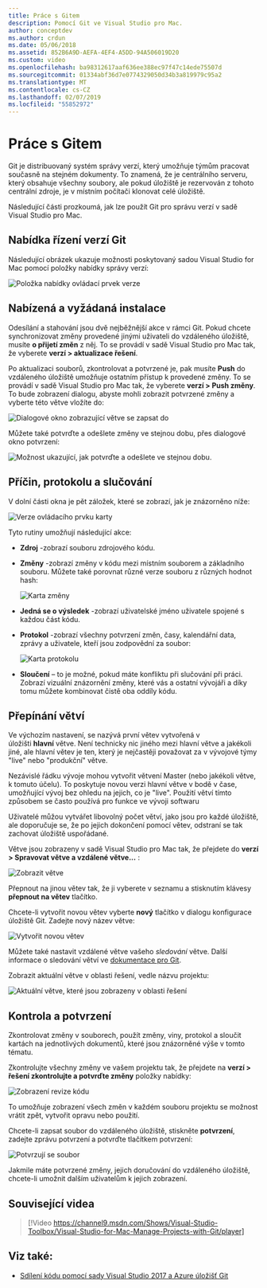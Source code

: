 ```yaml
---
title: Práce s Gitem
description: Pomocí Git ve Visual Studio pro Mac.
author: conceptdev
ms.author: crdun
ms.date: 05/06/2018
ms.assetid: 852B6A9D-AEFA-4EF4-A5DD-94A506019D20
ms.custom: video
ms.openlocfilehash: ba98312617aaf636ee388ec97f47c14ede75507d
ms.sourcegitcommit: 01334abf36d7e0774329050d34b3a819979c95a2
ms.translationtype: MT
ms.contentlocale: cs-CZ
ms.lasthandoff: 02/07/2019
ms.locfileid: "55852972"
---
```

# <a name="working-with-git"></a>Práce s Gitem

Git je distribuovaný systém správy verzí, který umožňuje týmům pracovat současně na stejném dokumenty. To znamená, že je centrálního serveru, který obsahuje všechny soubory, ale pokud úložiště je rezervován z tohoto centrální zdroje, je v místním počítači klonovat celé úložiště.

Následující části prozkoumá, jak lze použít Git pro správu verzí v sadě Visual Studio pro Mac.

## <a name="git-version-control-menu"></a>Nabídka řízení verzí Git

Následující obrázek ukazuje možnosti poskytovaný sadou Visual Studio for Mac pomocí položky nabídky správy verzí:

![Položka nabídky ovládací prvek verze](media/version-control-gitVersionControlMenu.png)

## <a name="push-and-pull"></a>Nabízená a vyžádaná instalace

Odesílání a stahování jsou dvě nejběžnější akce v rámci Git. Pokud chcete synchronizovat změny provedené jinými uživateli do vzdáleného úložiště, musíte **o přijetí změn** z něj. To se provádí v sadě Visual Studio pro Mac tak, že vyberete **verzí > aktualizace řešení**.

Po aktualizaci souborů, zkontrolovat a potvrzené je, pak musíte **Push** do vzdáleného úložiště umožňuje ostatním přístup k provedené změny. To se provádí v sadě Visual Studio pro Mac tak, že vyberete **verzí > Push změny**. To bude zobrazení dialogu, abyste mohli zobrazit potvrzené změny a vyberte této větve vložíte do:

![Dialogové okno zobrazující větve se zapsat do](media/version-control-gitPush.png)

Můžete také potvrďte a odešlete změny ve stejnou dobu, přes dialogové okno potvrzení:

![Možnost ukazující, jak potvrďte a odešlete ve stejnou dobu.](media/version-control-commitPush.png)

## <a name="blame-log-and-merge"></a>Příčin, protokolu a slučování

V dolní části okna je pět záložek, které se zobrazí, jak je znázorněno níže:

![Verze ovládacího prvku karty](media/version-control-gitTabs.png)

Tyto rutiny umožňují následující akce:

* **Zdroj** -zobrazí souboru zdrojového kódu.
* **Změny** -zobrazí změny v kódu mezi místním souborem a základního souboru. Můžete také porovnat různé verze souboru z různých hodnot hash:

    ![Karta změny](media/version-control-gitChange.png)

* **Jedná se o výsledek** -zobrazí uživatelské jméno uživatele spojené s každou část kódu.
* **Protokol** -zobrazí všechny potvrzení změn, časy, kalendářní data, zprávy a uživatele, kteří jsou zodpovědní za soubor:

    ![Karta protokolu](media/version-control-gitLog.png)

* **Sloučení** – to je možné, pokud máte konfliktu při slučování při práci. Zobrazí vizuální znázornění změny, které vás a ostatní vývojáři a díky tomu můžete kombinovat čistě oba oddíly kódu.

## <a name="switching-branches"></a>Přepínání větví

Ve výchozím nastavení, se nazývá první větev vytvořená v úložišti **hlavní** větve. Není technicky nic jiného mezi hlavní větve a jakékoli jiné, ale hlavní větev je ten, který je nejčastěji považovat za v vývojové týmy "live" nebo "produkční" větve.

Nezávislé řádku vývoje mohou vytvořit větvení Master (nebo jakékoli větve, k tomuto účelu). To poskytuje novou verzi hlavní větve v bodě v čase, umožňující vývoj bez ohledu na jejich, co je "live". Použití větví tímto způsobem se často používá pro funkce ve vývoji softwaru

Uživatelé můžou vytvářet libovolný počet větví, jako jsou pro každé úložiště, ale doporučuje se, že po jejich dokončení pomocí větev, odstraní se tak zachovat úložiště uspořádané.

Větve jsou zobrazeny v sadě Visual Studio pro Mac tak, že přejdete do **verzí > Spravovat větve a vzdálené větve...** :

![Zobrazit větve](media/version-control-gitBranch2.png)

Přepnout na jinou větev tak, že ji vyberete v seznamu a stisknutím klávesy **přepnout na větev** tlačítko.

Chcete-li vytvořit novou větev vyberte **nový** tlačítko v dialogu konfigurace úložiště Git. Zadejte nový název větve:

![Vytvořit novou větev](media/version-control-gitBranch.png)

Můžete také nastavit vzdálené větve vašeho _sledování_ větve. Další informace o sledování větví ve [dokumentace pro Git](https://git-scm.com/book/en/v2/Git-Branching-Remote-Branches#Tracking-Branches).

Zobrazit aktuální větve v oblasti řešení, vedle názvu projektu:

 ![Aktuální větve, které jsou zobrazeny v oblasti řešení](media/version-control-gitBranchName.png)

## <a name="reviewing-and-committing"></a>Kontrola a potvrzení

Zkontrolovat změny v souborech, použít změny, viny, protokol a sloučit kartách na jednotlivých dokumentů, které jsou znázorněné výše v tomto tématu.

Zkontrolujte všechny změny ve vašem projektu tak, že přejdete na **verzí > řešení zkontrolujte a potvrďte změny** položky nabídky:

![Zobrazení revize kódu](media/version-control-gitReviewCommit.png)

To umožňuje zobrazení všech změn v každém souboru projektu se možnost vrátit zpět, vytvořit opravu nebo použití.

Chcete-li zapsat soubor do vzdáleného úložiště, stiskněte **potvrzení**, zadejte zprávu potvrzení a potvrďte tlačítkem potvrzení:

![Potvrzují se soubor](media/version-control-gitCommit.png)

Jakmile máte potvrzené změny, jejich doručování do vzdáleného úložiště, chcete-li umožnit dalším uživatelům k jejich zobrazení.

## <a name="related-video"></a>Související videa

> [!Video https://channel9.msdn.com/Shows/Visual-Studio-Toolbox/Visual-Studio-for-Mac-Manage-Projects-with-Git/player]

## <a name="see-also"></a>Viz také:

* [Sdílení kódu pomocí sady Visual Studio 2017 a Azure úložišť Git](/azure/devops/repos/git/share-your-code-in-git-vs-2017)